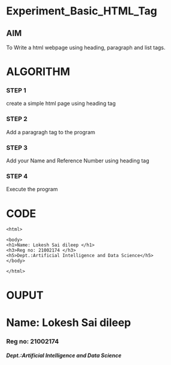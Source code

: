 # Experiment_Basic_HTML_Tag

## AIM
To Write a html webpage using heading, paragraph and list tags.

# ALGORITHM
### STEP 1
create a simple html page using heading tag
### STEP 2
Add a paragragh tag to the program
### STEP 3
Add your Name and Reference Number using heading tag
### STEP 4
Execute the program

# CODE
~~~<!DOCTYPE html>
<html>

<body>
<h1>Name: Lokesh Sai dileep </h1>
<h3>Reg no: 21002174 </h3>
<h5>Dept.:Artificial Intelligence and Data Science</h5>
</body>

</html>
~~~
# OUPUT
<html>
<body>
<h1>Name: Lokesh Sai dileep </h1>
<h3>Reg no: 21002174 </h3>
<h5>Dept.:Artificial Intelligence and Data Science </h5>
</body>
</html>
